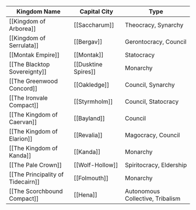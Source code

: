 |**Kingdom Name**|**Capital City**|**Type**|
|---|---|---|
|[[Kingdom of Arborea]]|[[Saccharum]]|Theocracy, Synarchy|
|[[Kingdom of Serrulata]]|[[Bergav]]|Gerontocracy, Council|
|[[Montak Empire]]|[[Montak]]|Statocracy|
|[[The Blacktop Sovereignty]]|[[Dusktine Spires]]|Monarchy|
|[[The Greenwood Concord]]|[[Oakledge]]|Council, Synarchy|
|[[The Ironvale Compact]]|[[Styrmholm]]|Council, Statocracy|
|[[The Kingdom of Caervan]]|[[Bayland]]|Council|
|[[The Kingdom of Elarion]]|[[Revalia]]|Magocracy, Council|
|[[The Kingdom of Kanda]]|[[Kanda]]|Monarchy|
|[[The Pale Crown]] | [[Wolf-Hollow]]|Spiritocracy, Eldership|
|[[The Principality of Tidecairn]]|[[Folmouth]]|Monarchy|
|[[The Scorchbound Compact]]|[[Hena]]|Autonomous Collective, Tribalism|


